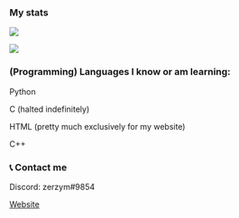 ### My stats

![](https://github-readme-stats.vercel.app/api?username=zerzym&theme=dark&show_icons=true)

<!-- Pin me later!!!
[![](https://github-readme-stats.vercel.app/api/pin/?username=zerzym&repo=github-readme-stats&theme=dark&show_icons=true)](https://github.com/)
-->

[![](https://github-readme-stats.vercel.app/api/top-langs/?username=zerzym&theme=dark&show_icons=true)](https://github.com/anuraghazra/github-readme-stats)


### (Programming) Languages I know or am learning:

Python

C (halted indefinitely)

HTML (pretty much exclusively for my website)

C++

### 📞 Contact me 

Discord: zerzym#9854

[Website](https://zmega.cf)

